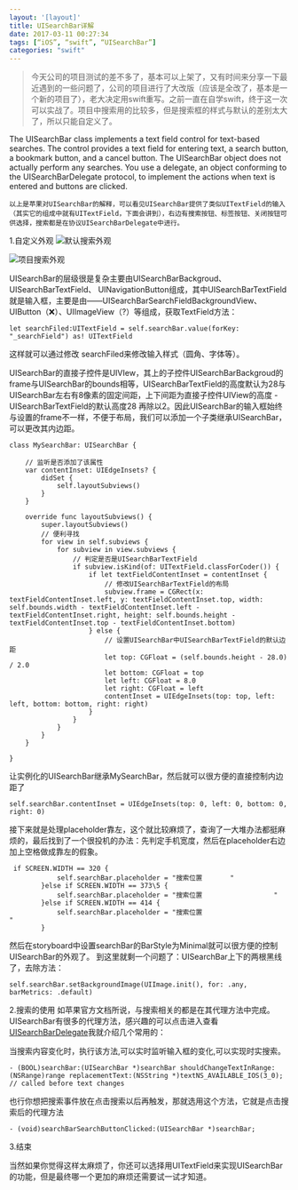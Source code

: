 ```yaml
---
layout: '[layout]'
title: UISearchBar详解
date: 2017-03-11 00:27:34
tags: [“iOS”, “swift”, “UISearchBar”]
categories: "swift"
---
```


>今天公司的项目测试的差不多了，基本可以上架了，又有时间来分享一下最近遇到的一些问题了，公司的项目进行了大改版（应该是全改了，基本是一个新的项目了），老大决定用swift重写。之前一直在自学swift，终于这一次可以实战了。项目中搜索用的比较多，但是搜索框的样式与默认的差别太大了，所以只能自定义了。

<p>The UISearchBar class implements a text field control for text-based searches. The control provides a text field for entering text, a search button, a bookmark button, and a cancel button. The UISearchBar object does not actually perform any searches. You use a delegate, an object conforming to the UISearchBarDelegate protocol, to implement the actions when text is entered and buttons are clicked.<p>

	以上是苹果对UISearchBar的解释，可以看见UISearchBar提供了类似UITextField的输入（其实它的组成中就有UITextField，下面会讲到），右边有搜索按钮、标签按钮、关闭按钮可供选择，搜索都是在协议UISearchBarDelegate中进行。

1.自定义外观
![默认搜索外观](https://i-blog.csdnimg.cn/blog_migrate/7efbcef7e9cb93c4383fe6794bdbefdf.webp?x-image-process=image/format,png)

![项目搜索外观](https://i-blog.csdnimg.cn/blog_migrate/226c294545fe64cc3f3f91cd71df0146.webp?x-image-process=image/format,png)

UISearchBar的层级很是复杂主要由UISearchBarBackgroud、UISearchBarTextField、
UINavigationButton组成，其中UISearchBarTextField就是输入框，主要是由——UISearchBarSearchFieldBackgroundView、UIButton（❌）、UIImageView（?）等组成，获取TextField方法：

```
let searchFiled:UITextField = self.searchBar.value(forKey: "_searchField") as! UITextField
```
这样就可以通过修改	searchFiled来修改输入样式（圆角、字体等）。

UISearchBar的直接子控件是UIVIew，其上的子控件UISearchBarBackgroud的frame与UISearchBar的bounds相等，UISearchBarTextField的高度默认为28与UISearchBar左右有8像素的固定间距，上下间距为直接子控件UIView的高度 - UISearchBarTextField的默认高度28 再除以2。因此UISearchBar的输入框始终与设置的frame不一样，不便于布局，我们可以添加一个子类继承UISearchBar，可以更改其内边距。

```
class MySearchBar: UISearchBar {
    
    // 监听是否添加了该属性
    var contentInset: UIEdgeInsets? {
        didSet {
            self.layoutSubviews()
        }
    }
    
    override func layoutSubviews() {
        super.layoutSubviews()
        // 便利寻找
        for view in self.subviews {
            for subview in view.subviews {
                // 判定是否是UISearchBarTextField
                if subview.isKind(of: UITextField.classForCoder()) {
                    if let textFieldContentInset = contentInset {
                        // 修改UISearchBarTextField的布局
                        subview.frame = CGRect(x: textFieldContentInset.left, y: textFieldContentInset.top, width: self.bounds.width - textFieldContentInset.left - textFieldContentInset.right, height: self.bounds.height - textFieldContentInset.top - textFieldContentInset.bottom)
                    } else {
                        // 设置UISearchBar中UISearchBarTextField的默认边距
                        let top: CGFloat = (self.bounds.height - 28.0) / 2.0
                        let bottom: CGFloat = top
                        let left: CGFloat = 8.0
                        let right: CGFloat = left
                        contentInset = UIEdgeInsets(top: top, left: left, bottom: bottom, right: right)
                    }
                }
            }
        }
    }

}
```

让实例化的UISearchBar继承MySearchBar，然后就可以很方便的直接控制内边距了

```
self.searchBar.contentInset = UIEdgeInsets(top: 0, left: 0, bottom: 0, right: 0)
```
接下来就是处理placeholder靠左，这个就比较麻烦了，查询了一大堆办法都挺麻烦的，最后找到了一个很投机的办法：先判定手机宽度，然后在placeholder右边加上空格做成靠左的假象。

```
 if SCREEN.WIDTH == 320 {
            self.searchBar.placeholder = "搜索位置       "
        }else if SCREEN.WIDTH == 373\5 {
            self.searchBar.placeholder = "搜索位置                  "
        }else if SCREEN.WIDTH == 414 {
            self.searchBar.placeholder = "搜索位置                                 "
        }

```

然后在storyboard中设置searchBar的BarStyle为Minimal就可以很方便的控制UISearchBar的外观了。
到这里就剩一个问题了：UISearchBar上下的两根黑线了，去除方法：

```
self.searchBar.setBackgroundImage(UIImage.init(), for: .any, barMetrics: .default)
```

2.搜索的使用
	如苹果官方文档所说，与搜索相关的都是在其代理方法中完成。UISearchBar有很多的代理方法，感兴趣的可以点击进入查看[UISearchBarDelegate](https://developer.apple.com/reference/uikit/uisearchbardelegate)我就介绍几个常用的：
	
当搜索内容变化时，执行该方法,可以实时监听输入框的变化,可以实现时实搜索。
	
```
- (BOOL)searchBar:(UISearchBar *)searchBar shouldChangeTextInRange:(NSRange)range replacementText:(NSString *)textNS_AVAILABLE_IOS(3_0);                 // called before text changes
```

也行你想把搜索事件放在点击搜索以后再触发，那就选用这个方法，它就是点击搜索后的代理方法

```
- (void)searchBarSearchButtonClicked:(UISearchBar *)searchBar;
```

3.结束

当然如果你觉得这样太麻烦了，你还可以选择用UITextField来实现UISearchBar的功能，但是最终哪一个更加的麻烦还需要试一试才知道。